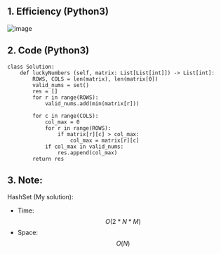 ## 1. Efficiency (Python3)
![image](https://github.com/user-attachments/assets/6a29083c-3335-4477-8870-dbb996fdfd27)

## 2. Code (Python3)
```python3 []
class Solution:
    def luckyNumbers (self, matrix: List[List[int]]) -> List[int]:
        ROWS, COLS = len(matrix), len(matrix[0])
        valid_nums = set()
        res = []
        for r in range(ROWS):
            valid_nums.add(min(matrix[r]))
        
        for c in range(COLS):
            col_max = 0
            for r in range(ROWS):
                if matrix[r][c] > col_max:
                    col_max = matrix[r][c]
            if col_max in valid_nums:
                res.append(col_max)
        return res
```

## 3. Note:
HashSet (My solution):
- Time: $$O(2 * N * M)$$
- Space: $$O(N)$$
